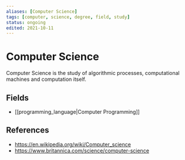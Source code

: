 ```yaml
---
aliases: [Computer Science]
tags: [computer, science, degree, field, study]
status: ongoing
edited: 2021-10-11
---
```


# Computer Science
Computer Science is the study of algorithmic processes, computational machines and computation itself.

## Fields
- [[programming_language|Computer Programming]]

## References
- https://en.wikipedia.org/wiki/Computer_science
- https://www.britannica.com/science/computer-science